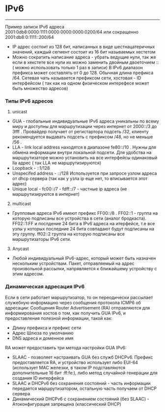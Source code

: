 # IPv6
_ _ _

Пример записи IPv6 адреса 2001:0db8:0000:1111:0000:0000:0000:0200/64 или сокращенно 2001:db8:0:1111::200/64
- IP адрес состоит из 128 бит, написанных в виде шестнацатеричных значений, каждый сегмент состоит из 16 бит называемых хестетом
- Можно сократить написание адреса - убрать  ведущие нули, так же если в хекстете все нули их можно заменить двойным двоеточием :: ( можно использовать только 1 раз в записи)
В IPv6 диапазон префикса может составлять от 0 до 128. Обычная длина префикса /64. Сетевая чать называется префиксом сети, хостовая - ID интерфейсом ( так как на одном физическом интерефесе может быть множество адресов)

### Типы IPv6 адресов
1. unicast
- GUA - глобальные индивидуальные IPv6 адреса уникальны по всему миру и доступны для маршрутизации через интернет от 2000::/3 до 3fff . Провайдер получает от регистартора подсеть /32, клиенту рекомендуется выдавать подсеть с префиксом /48, но не меньше /56 .
- LLA - link local address находятся в диапазоне fe80::/10 . Нужны для обмена информации внутри локальной подсети. Для удобства на маршрутизаторе можно установить на все интерфейсы одинаковый lla адрес ( так LLA не маршрутизируются)
- Loopback - ::1/128
- Unspecifed address - ::/128 Используется при запросе узлом адреса от dhcp сервера (так как у узла ip еще нет, то вписывается этот адрес)
- Unique local - fc00::/7 - fdff::/7 - частные ip адреса (не маршрутизируются в интернет)
2. multicast
- Групповые адреса IPv6 имеют префикс FF00::/8 . FF02::1 - группа на которую подписаны все устройства в сети (аналог бродкаста). FF02::1:FF и послдение 24 бита в IPv6 адреса на итерфейсе, т.е все узлы у которых последние 24 бита совпадают будут подписаны на эту группу. ff02::2 группа на которую подписаны все маршрутизаторы IPv6 сети.
3. Anycast
- Любой индивидуальный IPv6-адрес, который может быть назначен нескольким устройствам. Пакет, отправляемый на адрес произвольной рассылки, напрявляется к ближайшему устройству с этим адресом.

### Динамическая адресация IPv6
Если в сети работает маршрутизатор, то он переодически рассылает служебную информацию через сообщения протокола ICMP6 об адресации:
Сообщения Router Advertisement (RA) отправляются для информирования хостов о том, как получить GUA IPv6, и предоставления полезной информации, такой как:
- Длину префикса и префикс сети
- Адрес Шлюза по умолчанию
- DNS адреса и доменное имя

RA может предоставить три метода настройки GUA IPv6:
- SLAAC - позволяет настраивать GUA без служб DHCPv6. Префикс предоставляется RA, и устройство использует либо EUI-64 (использует MAC железки, в таком IP подставляются дополнительные 16 бит :ff:fe:), либо метод случайной генерации для создания ID интерфейса
- SLAAC и DHCPv6 без сохранения состояний - часть информации передается маршрутизатором, остальную часть получаем от DHCP сервера
- Динамический DHCPv6 с сохранением состояний (без SLAAC) - Атоконфигурация запрещена (классический DHCP)
